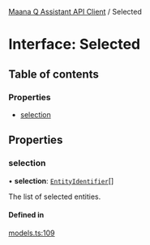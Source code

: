 [Maana Q Assistant API Client](../README.md) / Selected

# Interface: Selected

## Table of contents

### Properties

- [selection](Selected.md#selection)

## Properties

### selection

• **selection**: [`EntityIdentifier`](EntityIdentifier.md)[]

The list of selected entities.

#### Defined in

[models.ts:109](https://github.com/maana-io/q-assistant-client/blob/develop/src/models.ts#L109)
